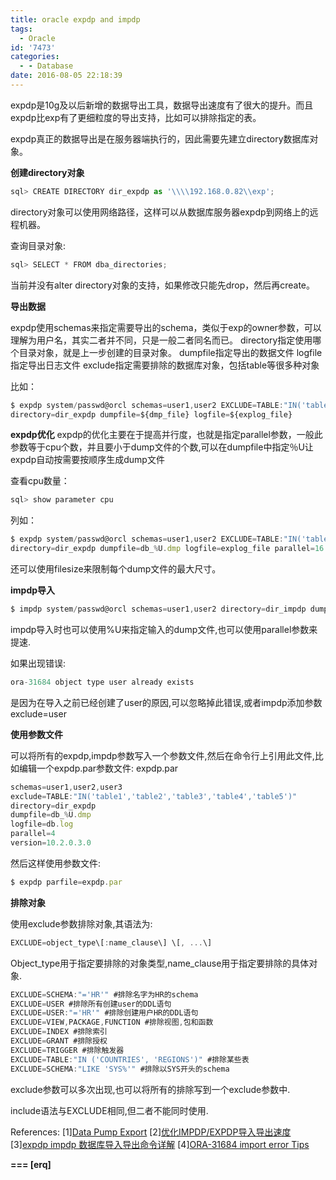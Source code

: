 ```yaml
---
title: oracle expdp and impdp
tags:
  - Oracle
id: '7473'
categories:
  - - Database
date: 2016-08-05 22:18:39
---
```



<!-- more -->
expdp是10g及以后新增的数据导出工具，数据导出速度有了很大的提升。而且expdp比exp有了更细粒度的导出支持，比如可以排除指定的表。

expdp真正的数据导出是在服务器端执行的，因此需要先建立directory数据库对象。

**创建directory对象**

```js
sql> CREATE DIRECTORY dir_expdp as '\\\\192.168.0.82\\exp';
```

directory对象可以使用网络路径，这样可以从数据库服务器expdp到网络上的远程机器。

查询目录对象:
```js
sql> SELECT * FROM dba_directories;
```

当前并没有alter directory对象的支持，如果修改只能先drop，然后再create。

**导出数据**

expdp使用schemas来指定需要导出的schema，类似于exp的owner参数，可以理解为用户名，其实二者并不同，只是一般二者同名而已。
directory指定使用哪个目录对象，就是上一步创建的目录对象。
dumpfile指定导出的数据文件
logfile指定导出日志文件
exclude指定需要排除的数据库对象，包括table等很多种对象

比如：
```js
$ expdp system/passwd@orcl schemas=user1,user2 EXCLUDE=TABLE:"IN('table1','table2')"
directory=dir_expdp dumpfile=${dmp_file} logfile=${explog_file}
```

**expdp优化**
expdp的优化主要在于提高并行度，也就是指定parallel参数，一般此参数等于cpu个数，并且要小于dump文件的个数,可以在dumpfile中指定％U让expdp自动按需要按顺序生成dump文件

查看cpu数量：
```js
sql> show parameter cpu
```

列如：
```js
$ expdp system/passwd@orcl schemas=user1,user2 EXCLUDE=TABLE:"IN('table1','table2')"
directory=dir_expdp dumpfile=db_%U.dmp logfile=explog_file parallel=16
```

还可以使用filesize来限制每个dump文件的最大尺寸。

**impdp导入**
```js
$ impdp system/passwd@orcl schemas=user1,user2 directory=dir_impdp dumpfile=db_%U.dmp logfile=explog_file parallel=16
```

impdp导入时也可以使用%U来指定输入的dump文件,也可以使用parallel参数来提速.

如果出现错误:
```js
ora-31684 object type user already exists
```
是因为在导入之前已经创建了user的原因,可以忽略掉此错误,或者impdp添加参数exclude=user

**使用参数文件**

可以将所有的expdp,impdp参数写入一个参数文件,然后在命令行上引用此文件,比如编辑一个expdp.par参数文件:
expdp.par
```js
schemas=user1,user2,user3
exclude=TABLE:"IN('table1','table2','table3','table4','table5')"
directory=dir_expdp
dumpfile=db_%U.dmp
logfile=db.log
parallel=4
version=10.2.0.3.0 
```

然后这样使用参数文件:
```js
$ expdp parfile=expdp.par
```

**排除对象**

使用exclude参数排除对象,其语法为:
```js
EXCLUDE=object_type\[:name_clause\] \[, ...\]
```

Object_type用于指定要排除的对象类型,name_clause用于指定要排除的具体对象.
```js
EXCLUDE=SCHEMA:"='HR'" #排除名字为HR的schema
EXCLUDE=USER #排除所有创建user的DDL语句
EXCLUDE=USER:"='HR'" #排除创建用户HR的DDL语句
EXCLUDE=VIEW,PACKAGE,FUNCTION #排除视图,包和函数
EXCLUDE=INDEX #排除索引
EXCLUDE=GRANT #排除授权
EXCLUDE=TRIGGER #排除触发器
EXCLUDE=TABLE:"IN ('COUNTRIES', 'REGIONS')" #排除某些表
EXCLUDE=SCHEMA:"LIKE 'SYS%'" #排除以SYS开头的schema
```

exclude参数可以多次出现,也可以将所有的排除写到一个exclude参数中.

include语法与EXCLUDE相同,但二者不能同时使用.

References:
\[1\][Data Pump Export](https://docs.oracle.com/cd/B19306_01/server.102/b14215/dp_export.htm)
\[2\][优化IMPDP/EXPDP导入导出速度](http://blog.csdn.net/tonyzhou_cn/article/details/10176783)
\[3\][expdp impdp 数据库导入导出命令详解](http://shitou118.blog.51cto.com/715507/310033)
\[4\][ORA-31684 import error Tips](http://www.dba-oracle.com/t_ora_31684_import_impdp.htm)

 **===
\[erq\]**